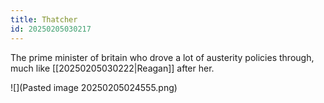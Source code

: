 ```yaml
---
title: Thatcher
id: 20250205030217
---
```

The prime minister of britain who drove a lot of austerity policies through, much like [[20250205030222|Reagan]] after her.

![](Pasted image 20250205024555.png)